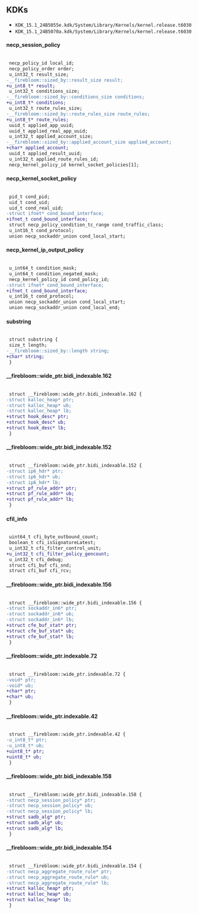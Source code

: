 ## KDKs

- `KDK_15.1_24B5055e.kdk/System/Library/Kernels/kernel.release.t6030`
- `KDK_15.1_24B5070a.kdk/System/Library/Kernels/kernel.release.t6030`

#### necp_session_policy

```diff

 necp_policy_id local_id;	
 necp_policy_order order;	
 u_int32_t result_size;	
-__firebloom::sized_by::result_size result;	
+u_int8_t* result;	
 u_int32_t conditions_size;	
-__firebloom::sized_by::conditions_size conditions;	
+u_int8_t* conditions;	
 u_int32_t route_rules_size;	
-__firebloom::sized_by::route_rules_size route_rules;	
+u_int8_t* route_rules;	
 uuid_t applied_app_uuid;	
 uuid_t applied_real_app_uuid;	
 u_int32_t applied_account_size;	
-__firebloom::sized_by::applied_account_size applied_account;	
+char* applied_account;	
 uuid_t applied_result_uuid;	
 u_int32_t applied_route_rules_id;	
 necp_kernel_policy_id kernel_socket_policies[1];	

```
#### necp_kernel_socket_policy

```diff

 pid_t cond_pid;	
 uid_t cond_uid;	
 uid_t cond_real_uid;	
-struct ifnet* cond_bound_interface;	
+ifnet_t cond_bound_interface;	
 struct necp_policy_condition_tc_range cond_traffic_class;	
 u_int16_t cond_protocol;	
 union necp_sockaddr_union cond_local_start;	

```
#### necp_kernel_ip_output_policy

```diff

 u_int64_t condition_mask;	
 u_int64_t condition_negated_mask;	
 necp_kernel_policy_id cond_policy_id;	
-struct ifnet* cond_bound_interface;	
+ifnet_t cond_bound_interface;	
 u_int16_t cond_protocol;	
 union necp_sockaddr_union cond_local_start;	
 union necp_sockaddr_union cond_local_end;	

```
#### substring

```diff

 struct substring {
 size_t length;	
-__firebloom::sized_by::length string;	
+char* string;	
 }

```
#### __firebloom::wide_ptr.bidi_indexable.162

```diff

 struct __firebloom::wide_ptr.bidi_indexable.162 {
-struct kalloc_heap* ptr;	
-struct kalloc_heap* ub;	
-struct kalloc_heap* lb;	
+struct hook_desc* ptr;	
+struct hook_desc* ub;	
+struct hook_desc* lb;	
 }

```
#### __firebloom::wide_ptr.bidi_indexable.152

```diff

 struct __firebloom::wide_ptr.bidi_indexable.152 {
-struct ip6_hdr* ptr;	
-struct ip6_hdr* ub;	
-struct ip6_hdr* lb;	
+struct pf_rule_addr* ptr;	
+struct pf_rule_addr* ub;	
+struct pf_rule_addr* lb;	
 }

```
#### cfil_info

```diff

 uint64_t cfi_byte_outbound_count;	
 boolean_t cfi_isSignatureLatest;	
 u_int32_t cfi_filter_control_unit;	
+u_int32_t cfi_filter_policy_gencount;	
 u_int32_t cfi_debug;	
 struct cfi_buf cfi_snd;	
 struct cfi_buf cfi_rcv;	

```
#### __firebloom::wide_ptr.bidi_indexable.156

```diff

 struct __firebloom::wide_ptr.bidi_indexable.156 {
-struct sockaddr_in6* ptr;	
-struct sockaddr_in6* ub;	
-struct sockaddr_in6* lb;	
+struct cfe_buf_stat* ptr;	
+struct cfe_buf_stat* ub;	
+struct cfe_buf_stat* lb;	
 }

```
#### __firebloom::wide_ptr.indexable.72

```diff

 struct __firebloom::wide_ptr.indexable.72 {
-void* ptr;	
-void* ub;	
+char* ptr;	
+char* ub;	
 }

```
#### __firebloom::wide_ptr.indexable.42

```diff

 struct __firebloom::wide_ptr.indexable.42 {
-u_int8_t* ptr;	
-u_int8_t* ub;	
+uint8_t* ptr;	
+uint8_t* ub;	
 }

```
#### __firebloom::wide_ptr.bidi_indexable.158

```diff

 struct __firebloom::wide_ptr.bidi_indexable.158 {
-struct necp_session_policy* ptr;	
-struct necp_session_policy* ub;	
-struct necp_session_policy* lb;	
+struct sadb_alg* ptr;	
+struct sadb_alg* ub;	
+struct sadb_alg* lb;	
 }

```
#### __firebloom::wide_ptr.bidi_indexable.154

```diff

 struct __firebloom::wide_ptr.bidi_indexable.154 {
-struct necp_aggregate_route_rule* ptr;	
-struct necp_aggregate_route_rule* ub;	
-struct necp_aggregate_route_rule* lb;	
+struct kalloc_heap* ptr;	
+struct kalloc_heap* ub;	
+struct kalloc_heap* lb;	
 }

```
